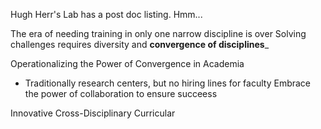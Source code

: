 Hugh Herr's Lab has a post doc listing. Hmm...

The era of needing training in only one narrow discipline is over
Solving challenges requires diversity and __convergence of disciplines___

Operationalizing the Power of Convergence in Academia
- Traditionally research centers, but no hiring lines for faculty
Embrace the power of collaboration to ensure succeess

Innovative Cross-Disciplinary Curricular 
